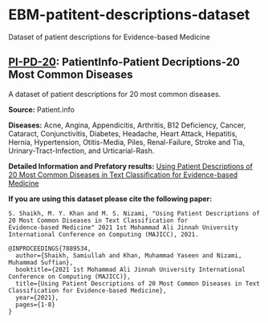 # EBM-patitent-descriptions-dataset
Dataset of patient descriptions for Evidence-based Medicine

## [PI-PD-20](https://github.com/MuhammadYaseenKhan/ebm-patitent-descriptions-dataset/tree/main/PI-PD-20): PatientInfo-Patient Decriptions-20 Most Common Diseases

A dataset of patient descriptions for 20 most common diseases. 

**Source:** Patient.info

**Diseases:** Acne, Angina, Appendicitis, Arthritis, B12 Deficiency, Cancer, Cataract, Conjunctivitis, Diabetes, Headache, Heart Attack, Hepatitis, Hernia, Hypertension, Otitis-Media, Piles, Renal-Failure, Stroke and Tia, Urinary-Tract-Infection, and Urticarial-Rash.

**Detailed Information and Prefatory results:** [Using Patient Descriptions of 20 Most Common Diseases in Text Classification for 
Evidence-based Medicine](https://www.researchgate.net/publication/351956430_Using_Patient_Descriptions_of_20_Most_Common_Diseases_in_Text_Classification_for_Evidence-based_Medicine)

**If you are using this dataset please cite the following paper:** 

```
S. Shaikh, M. Y. Khan and M. S. Nizami, "Using Patient Descriptions of 20 Most Common Diseases in Text Classification for 
Evidence-based Medicine" 2021 1st Mohammad Ali Jinnah University International Conference on Computing (MAJICC), 2021.
```

```
@INPROCEEDINGS{7889534,  
  author={Shaikh, Samiullah and Khan, Muhammad Yaseen and Nizami, Muhammad Suffian},  
  booktitle={2021 1st Mohammad Ali Jinnah University International Conference on Computing (MAJICC)},   
  title={Using Patient Descriptions of 20 Most Common Diseases in Text Classification for Evidence-based Medicine},
  year={2021}, 
  pages={1-8}
}
```

